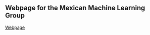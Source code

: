 Webpage for the Mexican Machine Learning Group
---

[Webpage](https://mexicanmachinelearninggroup.github.io/webpage/)
